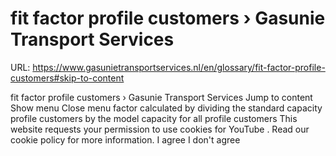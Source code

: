 # fit factor profile customers › Gasunie Transport Services

URL: https://www.gasunietransportservices.nl/en/glossary/fit-factor-profile-customers#skip-to-content

fit factor profile customers › Gasunie Transport Services
Jump to content
Show menu
Close menu
factor calculated by dividing the
standard capacity profile customers
by the model
capacity
for all profile customers
This website requests your permission to use cookies for
YouTube
. Read our
cookie policy
for more information.
I agree
I don't agree